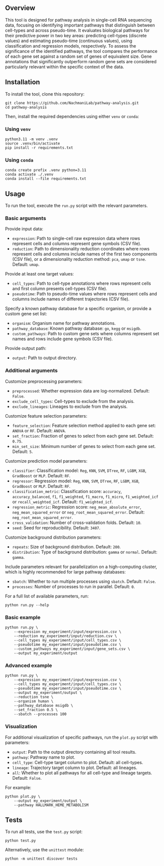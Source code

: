 ## Overview

This tool is designed for pathway analysis in single-cell RNA sequencing data, focusing on identifying important pathways that distinguish between cell-types and across pseudo-time.
It evaluates biological pathways for their predictive power in two key areas: predicting cell-types (discrete values) and estimating pseudo-time (continuous values), using classification and regression models, respectively.
To assess the significance of the identified pathways, the tool compares the performance of each gene set against a random set of genes of equivalent size.
Gene annotations that significantly outperform random gene sets are considered particularly relevant within the specific context of the data.


## Installation

To install the tool, clone this repository:

```
git clone https://github.com/NachmaniLab/pathway-analysis.git
cd pathway-analysis
```

Then, install the required dependencies using either `venv` or `conda`:

### Using `venv`

```
python3.11 -m venv .venv
source .venv/bin/activate
pip install -r requirements.txt
```

### Using `conda`

```
conda create prefix .venv python=3.11
conda activate ./.venv
conda install --file requirements.txt
```


## Usage

To run the tool, execute the `run.py` script with the relevant parameters.

### Basic arguments

Provide input data:

* `expression`: Path to single-cell raw expression data where rows represent cells and columns represent gene symbols (CSV file).
* `reduction`: Path to dimensionality reduction coordinates where rows represent cells and columns include names of the first two components (CSV file), or a dimensionality reduction method: `pca`, `umap` or `tsne`. Default: `umap`.

Provide at least one target values:

* `cell_types`: Path to cell-type annotations where rows represent cells and first column presents cell-types (CSV file).
* `pseudotime`: Path to pseudo-time values where rows represent cells and columns include names of different trajectories (CSV file).

Specify a known pathway database for a specific organism, or provide a custom gene set list:

* `organism`: Organism name for pathway annotations.
* `pathway_database`: Known pathway database: `go`, `kegg` or `msigdb`.
* `custom_pathways`: Path to custom gene sets where columns represent set names and rows include gene symbols (CSV file).

Provide output path:

* `output`: Path to output directory.

### Additional arguments

Customize preprocessing parameters:

* `preprocessed`: Whether expression data are log-normalized. Default: `False`.
* `exclude_cell_types`: Cell-types to exclude from the analysis.
* `exclude_lineages`: Lineages to exclude from the analysis.

Customize feature selection parameters:

* `feature_selection`: Feature selection method applied to each gene set: `ANOVA` or `RF`. Default: `ANOVA`.
* `set_fraction`: Fraction of genes to select from each gene set. Default: `0.75`.
* `min_set_size`: Minimum number of genes to select from each gene set. Default: `5`.

Customize prediction model parameters:

* `classifier`: Classification model: `Reg`, `KNN`, `SVM`, `DTree`, `RF`, `LGBM`, `XGB`, `GradBoost` or `MLP`. Default: `RF`.
* `regressor`: Regression model: `Reg`, `KNN`, `SVM`, `DTree`, `RF`, `LGBM`, `XGB`, `GradBoost` or `MLP`. Default: `RF`.
* `classification_metric`: Classification score: `accuracy`, `accuracy_balanced`, `f1`, `f1_weighted`, `f1_macro`, `f1_micro`, `f1_weighted_icf` or `recall_weighted_icf`. Default: `f1_weighted_icf`.
* `regression_metric`: Regression score: `neg_mean_absolute_error`, `neg_mean_squared_error` or `neg_root_mean_squared_error`. Default: `neg_root_mean_squared_error`.
* `cross_validation`: Number of cross-validation folds. Default: `10`.
* `seed`: Seed for reproducibility. Default: `3407`.

Customize background distribution parameters:

* `repeats`: Size of background distribution. Default: `200`.
* `distribution`: Type of background distribution: `gamma` or `normal`. Default: `gamma`.

Include parameters relevant for parallelization on a high-computing cluster, which is highly recommended for large pathway databases:

* `sbatch`: Whether to run multiple processes using `sbatch`. Default: `False`.
* `processes`: Number of processes to run in parallel. Default: `0`.

For a full list of available parameters, run:

```
python run.py --help
```

### Basic example

```
python run.py \
    --expression my_experiment/input/expression.csv \
    --reduction my_experiment/input/reduction.csv \
    --cell_types my_experiment/input/cell_types.csv \
    --pseudotime my_experiment/input/pseudotime.csv \
    --custom_pathways my_experiment/input/gene_sets.csv \
    --output my_experiment/output
```

### Advanced example

```
python run.py \
    --expression my_experiment/input/expression.csv \
    --cell_types my_experiment/input/cell_types.csv \
    --pseudotime my_experiment/input/pseudotime.csv \
    --output my_experiment/output \
    --reduction tsne \
    --organism human \
    --pathway_database msigdb \
    --set_fraction 0.5 \
    --sbatch --processes 100
```

### Visualization

For additional visualization of specific pathways, run the `plot.py` script with parameters:

* `output`: Path to the output directory containing all tool results.
* `pathway`: Pathway name to plot.
* `cell_type`: Cell-type target column to plot. Default: all cell-types.
* `lineage`: Trajectory target column to plot. Default: all lineages.
* `all`: Whether to plot all pathways for all cell-type and lineage targets. Default: `False`.

For example:

```
python plot.py \
    --output my_experiment/output \
    --pathway HALLMARK_HEME_METABOLISM
```


## Tests

To run all tests, use the `test.py` script:

```
python test.py
```

Alternatively, use the `unittest` module:

```
python -m unittest discover tests
```


